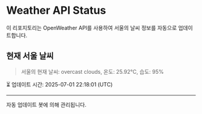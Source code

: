 
# Weather API Status

이 리포지토리는 OpenWeather API를 사용하여 서울의 날씨 정보를 자동으로 업데이트합니다.

## 현재 서울 날씨
> 서울의 현재 날씨: overcast clouds, 온도: 25.92°C, 습도: 95%

⏳ 업데이트 시간: 2025-07-01 22:18:01 (UTC)

---
자동 업데이트 봇에 의해 관리됩니다.
